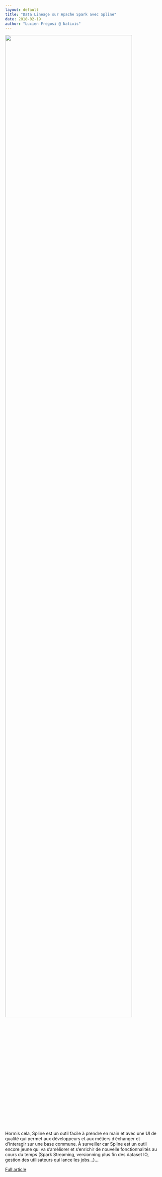 ```yaml
---
layout: default
title: "Data Lineage sur Apache Spark avec Spline"
date: 2018-02-19
author: "Lucien Fregosi @ Natixis"
---
```


<img src="https://blog.ippon.fr/content/images/2018/02/Capture-d-e-cran-2018-02-15-a--14.26.03.png" width="90%" />

Hormis cela, Spline est un outil facile à prendre en main et avec une UI de qualité qui permet aux développeurs et aux métiers d’échanger et d'interagir sur une base commune. À surveiller car Spline est un outil encore jeune qui va s’améliorer et s’enrichir de nouvelle fonctionnalités au cours du temps (Spark Streaming, versionning plus fin des dataset IO, gestion des utilisateurs qui lance les jobs...)...

[Full article](https://blog.ippon.fr/2018/02/19/data-lineage-spark-avec-spline/)<br>
